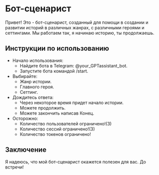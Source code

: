 # Бот-сценарист

Привет! Это - бот-сценарист, созданный для помощи в создании и развитии историй в различных жанрах, с различными героями и сеттингами.
Мы работаем так, я начинаю историю, ты продолжаешь.

## Инструкции по использованию
- Начало использования:
  - Найдите бота в Telegram: @your_GPTassistant_bot.
  - Запустите бота командой /start.
- Выбирайте:
  - Жанр истории.
  - Главного героя.
  - Сеттинг.
- Дождитесь ответа:
  - Через некоторое время придет начало истории. 
  - Можете продолжить.
  - Можете закончить написав Конец.
- Осторожно:
  - Количество пользователей ограничено!(3)
  - Количество сессий ограничено!(3)
  - Количество токенов ограничено!

## Заключение
Я надеюсь, что мой бот-сценарист окажется полезен для вас. До встречи!


